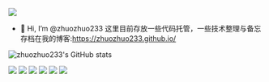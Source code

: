 
![](http://zhuozhuo233.cn:4000/get/@zhuozhuo233.readme)

- 👋 Hi, I’m @zhuozhuo233
这里目前存放一些代码托管，一些技术整理与备忘存档在我的博客:https://zhuozhuo233.github.io/

![zhuozhuo233's GitHub stats](https://github-readme-stats.vercel.app/api?username=zhuozhuo233&theme=default&show_icons=true)

![](https://img.shields.io/badge/-HTML5-E34F26?style=flat-square&logo=html5&logoColor=white)
![](https://img.shields.io/badge/-CSS3-1572B6?style=flat-square&logo=css3)
![](https://img.shields.io/badge/-JavaScript-oringe?style=flat-square&logo=javascript)
![](https://img.shields.io/badge/java-8?style=flat-square&logo=java&logoColor=blue)
![](https://img.shields.io/badge/Python-3-orange)
![](https://img.shields.io/badge/hadoop-2-red)



<!---
zhuozhuo233/zhuozhuo233 is a ✨ special ✨ repository because its `README.md` (this file) appears on your GitHub profile.
You can click the Preview link to take a look at your changes.
--->
